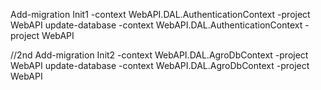 
Add-migration Init1 -context WebAPI.DAL.AuthenticationContext -project WebAPI
 update-database -context WebAPI.DAL.AuthenticationContext -project WebAPI

//2nd
Add-migration Init2 -context WebAPI.DAL.AgroDbContext -project WebAPI
update-database -context WebAPI.DAL.AgroDbContext -project WebAPI